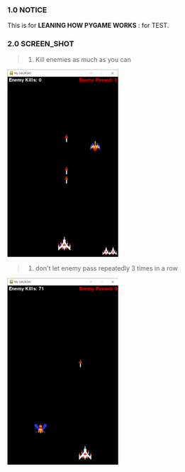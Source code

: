 
### 1.0 NOTICE
This is for __LEANING HOW PYGAME WORKS__ : for TEST.

### 2.0 SCREEN_SHOT

> 1. Kill enemies as much as you can

<img src="statics\screen_shot_00.png" width="250">

> 1. don't let enemy pass repeatedly 3 times in a row

<img src="statics\screen_shot_01.png" width="250">

